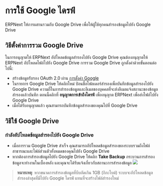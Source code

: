 <!-- add-breadcrumbs -->
# การใช้ Google ไดรฟ์

ERPNext ให้การผสานรวมกับ Google Drive เพื่อให้ผู้ใช้ทุกคนสำรองข้อมูลไปยัง Google Drive

## วิธีตั้งค่าการรวม Google Drive

ในการอนุญาตให้ ERPNext อัปโหลดข้อมูลสำรองไปยัง Google Drive คุณต้องอนุญาตให้ ERPNext อัปโหลดไฟล์ไปยัง Google Drive การรวม Google Drive ถูกตั้งค่าด้วยขั้นตอนต่อไปนี้:

- สร้างข้อมูลรับรอง OAuth 2.0 ผ่าน [การตั้งค่า Google](/docs/user/manual/th/erpnext_integration/google_settings)
- ในรายการ Google Drive ให้คลิกใหม่ ป้อนชื่อโฟลเดอร์สำรองเพื่อบันทึกข้อมูลสำรองไปยัง Google Drive ความถี่ในการสำรองข้อมูลและอีเมลของบุคคลที่จะส่งอีเมลแจ้งสถานะของข้อมูลสำรองแล้วบันทึก ตอนนี้คลิกที่ **อนุญาตการเข้าถึงไดรฟ์** เพื่ออนุญาต ERPNext เพื่อส่งไฟล์ไปยัง Google Drive
- เมื่อได้รับอนุญาตแล้ว คุณสามารถบันทึกข้อมูลสำรองของคุณไปที่ Google Drive

## วิธีใช้ Google Drive

### กำลังอัปโหลดข้อมูลสำรองไปยัง Google Drive
- เมื่อการรวม Google Drive สำเร็จ คุณสามารถอัปโหลดข้อมูลสำรองของระบบรวมถึงไฟล์สาธารณะและไฟล์ส่วนตัวทั้งหมดของคุณไปยัง Google Drive
- หากต้องการสำรองข้อมูลไปยัง Google Drive ให้คลิก **Take Backup** กระบวนการสำรองข้อมูลจะทำงานในเบื้องหลัง และคุณจะได้รับแจ้งเกี่ยวกับสถานะการสำรองข้อมูล
  <img class="screenshot" src="/docs/assets/img/erpnext_integrations/google_drive.gif">

> **หมายเหตุ**: หากขนาดการสำรองข้อมูลที่บีบอัดเกิน 1GB (กิกะไบต์) ระบบจะอัปโหลดข้อมูลสำรองล่าสุดที่มีไปยัง Google ไดรฟ์ แทนที่จะสร้างไฟล์สำรองใหม่
